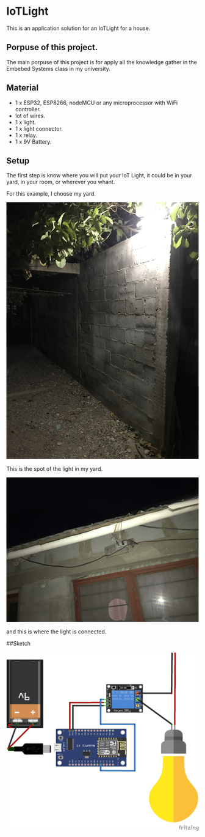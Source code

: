 # IoTLight

This is an application solution for an IoTLight for a house.

## Porpuse of this project.
The main porpuse of this project is for apply all the knowledge gather in the Embebed Systems class in my university.

## Material

- 1 x ESP32, ESP8266, nodeMCU or any microprocessor with WiFi controller.
- lot of wires.
- 1 x light.
- 1 x light connector.
- 1 x relay.
- 1 x 9V Battery.

## Setup

The first step is know where you will put your IoT Light, it could be in your yard, in your room, or wherever you whant.

For this example, I choose my yard.

![Img of my yard 1](img/IMG_7990.JPG)

This is the spot of the light in my yard.

![Img of my yard 2](img/IMG_7992.JPG)

and this is where the light is connected.

##Sketch

![sketchs proyect](img/sketch.jpg)